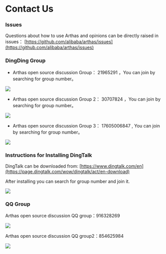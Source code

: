 # Contact Us

### Issues

Questions about how to use Arthas and opinions can be directly raised in issues： [https://github.com/alibaba/arthas/issues](https://github.com/alibaba/arthas/issues)

### DingDing Group

- Arthas open source discussion Group： 21965291 ，You can join by searching for group number。

![](/images/dingding_qr.jpg)

- Arthas open source discussion Group 2： 30707824 ，You can join by searching for group number。

![](/images/dingding2_qr.jpg)

- Arthas open source discussion Group 3： 17605006847 , You can join by searching for group number。

![](/images/dingding3_qr.jpg)

### Instructions for Installing DingTalk

DingTalk can be downloaded from: [https://www.dingtalk.com/en](https://page.dingtalk.com/wow/dingtalk/act/en-download)

After installing you can search for group number and join it.

![](/images/dingding_group_search.png)

### QQ Group

Arthas open source discussion QQ group：916328269

![](/images/qqgroup_qr.jpg)

Arthas open source discussion QQ group2：854625984

![](/images/qqgroup2_qr.jpg)
